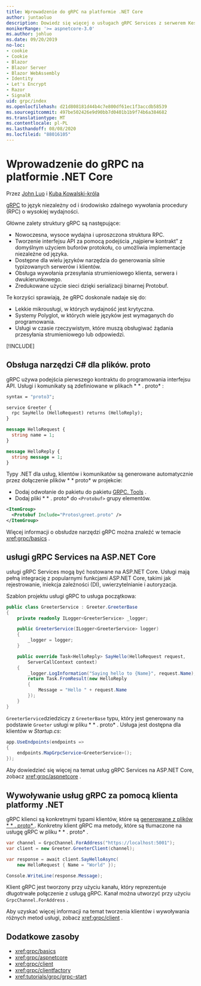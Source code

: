 ```yaml
---
title: Wprowadzenie do gRPC na platformie .NET Core
author: juntaoluo
description: Dowiedz się więcej o usługach gRPC Services z serwerem Kestrel i stosem ASP.NET Core.
monikerRange: '>= aspnetcore-3.0'
ms.author: johluo
ms.date: 09/20/2019
no-loc:
- cookie
- Cookie
- Blazor
- Blazor Server
- Blazor WebAssembly
- Identity
- Let's Encrypt
- Razor
- SignalR
uid: grpc/index
ms.openlocfilehash: d21d808181d44b4c7e800df61ec1f3accdb58539
ms.sourcegitcommit: 497be502426e9d90bb7d0401b1b9f74b6a384682
ms.translationtype: MT
ms.contentlocale: pl-PL
ms.lasthandoff: 08/08/2020
ms.locfileid: "88016105"
---
```

# <a name="introduction-to-grpc-on-net-core"></a>Wprowadzenie do gRPC na platformie .NET Core

Przez [John Luo](https://github.com/juntaoluo) i [Kuba Kowalski-króla](https://twitter.com/jamesnk)

[gRPC](https://grpc.io/docs/guides/) to język niezależny od i środowisko zdalnego wywołania procedury (RPC) o wysokiej wydajności.

Główne zalety struktury gRPC są następujące:
* Nowoczesna, wysoce wydajna i uproszczona struktura RPC.
* Tworzenie interfejsu API za pomocą podejścia „najpierw kontrakt” z domyślnym użyciem buforów protokołu, co umożliwia implementacje niezależne od języka.
* Dostępne dla wielu języków narzędzia do generowania silnie typizowanych serwerów i klientów.
* Obsługa wywołania przesyłania strumieniowego klienta, serwera i dwukierunkowego.
* Zredukowane użycie sieci dzięki serializacji binarnej Protobuf.

Te korzyści sprawiają, że gRPC doskonale nadaje się do:
* Lekkie mikrousługi, w których wydajność jest krytyczna.
* Systemy Polyglot, w których wiele języków jest wymaganych do programowania.
* Usługi w czasie rzeczywistym, które muszą obsługiwać żądania przesyłania strumieniowego lub odpowiedzi.

[!INCLUDE[](~/includes/gRPCazure.md)]

## <a name="c-tooling-support-for-proto-files"></a>Obsługa narzędzi C# dla plików. proto

gRPC używa podejścia pierwszego kontraktu do programowania interfejsu API. Usługi i komunikaty są zdefiniowane w plikach * \* . proto* :

```protobuf
syntax = "proto3";

service Greeter {
  rpc SayHello (HelloRequest) returns (HelloReply);
}

message HelloRequest {
  string name = 1;
}

message HelloReply {
  string message = 1;
}
```

Typy .NET dla usług, klientów i komunikatów są generowane automatycznie przez dołączenie plików * \* proto* w projekcie:

* Dodaj odwołanie do pakietu do pakietu [GRPC. Tools](https://www.nuget.org/packages/Grpc.Tools/) .
* Dodaj pliki * \* . proto* do `<Protobuf>` grupy elementów.

```xml
<ItemGroup>
  <Protobuf Include="Protos\greet.proto" />
</ItemGroup>
```

Więcej informacji o obsłudze narzędzi gRPC można znaleźć w temacie <xref:grpc/basics> .

## <a name="grpc-services-on-aspnet-core"></a>usługi gRPC Services na ASP.NET Core

usługi gRPC Services mogą być hostowane na ASP.NET Core. Usługi mają pełną integrację z popularnymi funkcjami ASP.NET Core, takimi jak rejestrowanie, iniekcja zależności (DI), uwierzytelnianie i autoryzacja.

Szablon projektu usługi gRPC to usługa początkowa:

```csharp
public class GreeterService : Greeter.GreeterBase
{
    private readonly ILogger<GreeterService> _logger;

    public GreeterService(ILogger<GreeterService> logger)
    {
        _logger = logger;
    }

    public override Task<HelloReply> SayHello(HelloRequest request,
        ServerCallContext context)
    {
        _logger.LogInformation("Saying hello to {Name}", request.Name);
        return Task.FromResult(new HelloReply 
        {
            Message = "Hello " + request.Name
        });
    }
}
```

`GreeterService`dziedziczy z `GreeterBase` typu, który jest generowany na podstawie `Greeter` usługi w pliku * \* . proto* . Usługa jest dostępna dla klientów w *Startup.cs*:

```csharp
app.UseEndpoints(endpoints =>
{
    endpoints.MapGrpcService<GreeterService>();
});
```

Aby dowiedzieć się więcej na temat usług gRPC Services na ASP.NET Core, zobacz <xref:grpc/aspnetcore> .

## <a name="call-grpc-services-with-a-net-client"></a>Wywoływanie usług gRPC za pomocą klienta platformy .NET

gRPC klienci są konkretnymi typami klientów, które są [generowane z plików * \* . proto* ](xref:grpc/basics#generated-c-assets). Konkretny klient gRPC ma metody, które są tłumaczone na usługę gRPC w pliku * \* . proto* .

```csharp
var channel = GrpcChannel.ForAddress("https://localhost:5001");
var client = new Greeter.GreeterClient(channel);

var response = await client.SayHelloAsync(
    new HelloRequest { Name = "World" });

Console.WriteLine(response.Message);
```

Klient gRPC jest tworzony przy użyciu kanału, który reprezentuje długotrwałe połączenie z usługą gRPC. Kanał można utworzyć przy użyciu `GrpcChannel.ForAddress` .

Aby uzyskać więcej informacji na temat tworzenia klientów i wywoływania różnych metod usługi, zobacz <xref:grpc/client> .

## <a name="additional-resources"></a>Dodatkowe zasoby

* <xref:grpc/basics>
* <xref:grpc/aspnetcore>
* <xref:grpc/client>
* <xref:grpc/clientfactory>
* <xref:tutorials/grpc/grpc-start>
